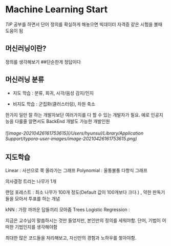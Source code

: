 # **Machine Learning Start**

*TIP*
공부를 하면서 단어 정의를 확실하게 해놓으면 빅데이터 자격증 같은 시험을 볼때 도움이 됨

## **머신러닝이란?**

 정의를 생각해보기
##단순한게 정답이다

## **머신러닝** **분류**

- 지도 학습 : 분류, 회귀, 시각/음성 감지/인지

- 비지도 학습 : 군집화(클러스터링), 차원 축소

한가지 일만 잘 하는 개발자보단 여러가지를 다 할 수 있는 개발자가 필요. 예로 인공지능을 다룰줄 알면서도 BackEnd 개발도 가능한 개발인원

###### ![image-20210426161753615](/Users/hyunsul/Library/Application Support/typora-user-images/image-20210426161753615.png)



## **지도학습**

Linear : 사선으로 쭉 올라가는 그래프
Polynomial : 울퉁불퉁 다항식 그래프

의사결정 트리는 나무가 1개

랜덤 포레스트 :  최소 나무가 100개 정도(Default 값이 100개보다 크다.) , 약한 판독기들을 모아서 투표를 하는 개념



kNN : 가장 까까운 답들끼리 모아줌
Trees
Logistic Regression : 

지금은 교수님이 말씀하시는 것만 들었지만, 본인만의 정의를 세워야함. 단어, 기법이 어떠한 기법인지를 생각해야함

최대한 많은 코드들을 처리해보고, 자신만의 경험과 노하우를 쌓아야함.







